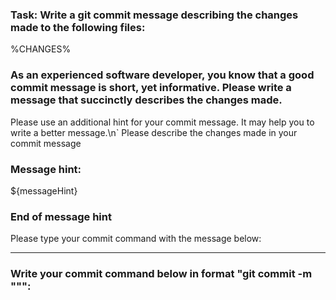 ### Task: Write a git commit message describing the changes made to the following files:

%CHANGES%

### As an experienced software developer, you know that a good commit message is short, yet informative. Please write a message that succinctly describes the changes made. 

Please use an additional hint for your commit message. It may help you to write a better message.\n`
Please describe the changes made in your commit message
### Message hint: 
${messageHint}
### End of message hint
Please type your commit command with the message below:

---

### Write your commit command below in format "git commit -m \"<message>\"":